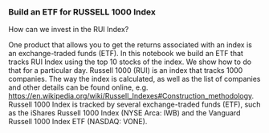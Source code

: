 ### Build an ETF for RUSSELL 1000 Index  

How can we invest in the RUI Index?

One product that allows you to get the returns associated with an index is an exchange-traded funds (ETF). In this notebook we build an ETF that tracks RUI Index using the top 10 stocks of the index. We show how to do that for a particular day.
Russell 1000 (RUI) is an index that tracks 1000 companies. The way the index is calculated, as well as the list of companies and other details can be found online, e.g. https://en.wikipedia.org/wiki/Russell_Indexes#Construction_methodology. Russell 1000 Index is tracked by several exchange-traded funds (ETF), such as the iShares Russell 1000 Index (NYSE Arca: IWB) and the Vanguard Russell 1000 Index ETF (NASDAQ: VONE).

